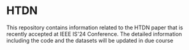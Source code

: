 # HTDN
This repository contains information related to the HTDN paper that is recently accepted at IEEE IS'24 Conference. 
The detailed information including the code and the datasets will be updated in due course 
